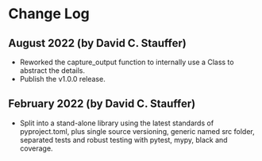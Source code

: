 # Change Log

## August 2022 (by David C. Stauffer)

* Reworked the capture_output function to internally use a Class to abstract the details.
* Publish the v1.0.0 release.

## February 2022 (by David C. Stauffer)

* Split into a stand-alone library using the latest standards of pyproject.toml, plus single source versioning, generic named src folder, separated tests and robust testing with pytest, mypy, black and coverage.
